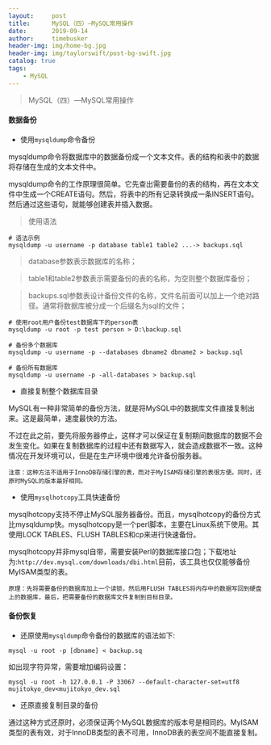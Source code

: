 ```yaml
---
layout:     post
title:      MySQL（四）—MySQL常用操作
date:       2019-09-14
author:     timebusker
header-img: img/home-bg.jpg
header-img: img/taylorswift/post-bg-swift.jpg
catalog: true
tags:
    - MySQL
---
```


> MySQL（四）—MySQL常用操作

#### 数据备份

- 使用`mysqldump`命令备份

mysqldump命令将数据库中的数据备份成一个文本文件。表的结构和表中的数据将存储在生成的文本文件中。

mysqldump命令的工作原理很简单。它先查出需要备份的表的结构，再在文本文件中生成一个CREATE语句。然后，将表中的所有记录转换成一条INSERT语句。然后通过这些语句，就能够创建表并插入数据。

> 使用语法

```
# 语法示例
mysqldump -u username -p database table1 table2 ...-> backups.sql
```

> database参数表示数据库的名称；

> table1和table2参数表示需要备份的表的名称，为空则整个数据库备份；

> backups.sql参数表设计备份文件的名称，文件名前面可以加上一个绝对路径。通常将数据库被分成一个后缀名为sql的文件；


```
# 使用root用户备份test数据库下的person表
mysqldump -u root -p test person > D:\backup.sql

# 备份多个数据库
mysqldump -u username -p --databases dbname2 dbname2 > backup.sql

# 备份所有数据库
mysqldump -u username -p -all-databases > backup.sql
```

- 直接复制整个数据库目录

MySQL有一种非常简单的备份方法，就是将MySQL中的数据库文件直接复制出来。这是最简单，速度最快的方法。

不过在此之前，要先将服务器停止，这样才可以保证在复制期间数据库的数据不会发生变化。如果在复制数据库的过程中还有数据写入，就会造成数据不一致。这种情况在开发环境可以，但是在生产环境中很难允许备份服务器。

`注意：这种方法不适用于InnoDB存储引擎的表，而对于MyISAM存储引擎的表很方便。同时，还原时MySQL的版本最好相同。`


- 使用`mysqlhotcopy`工具快速备份

mysqlhotcopy支持不停止MySQL服务器备份。而且，mysqlhotcopy的备份方式比mysqldump快。mysqlhotcopy是一个perl脚本，主要在Linux系统下使用。其使用LOCK TABLES、FLUSH TABLES和cp来进行快速备份。

mysqlhotcopy并非mysql自带，需要安装Perl的数据库接口包；下载地址为:`http://dev.mysql.com/downloads/dbi.html`目前，该工具也仅仅能够备份MyISAM类型的表。

`原理：先将需要备份的数据库加上一个读锁，然后用FLUSH TABLES将内存中的数据写回到硬盘上的数据库，最后，把需要备份的数据库文件复制到目标目录。`


#### 备份恢复

- 还原使用`mysqldump`命令备份的数据库的语法如下:

```
mysql -u root -p [dbname] < backup.sq
```

如出现字符异常，需要增加编码设置：

```
mysql -u root -h 127.0.0.1 -P 33067 --default-character-set=utf8 mujitokyo_dev<mujitokyo_dev.sql
```

- 还原直接复制目录的备份

通过这种方式还原时，必须保证两个MySQL数据库的版本号是相同的。MyISAM类型的表有效，对于InnoDB类型的表不可用，InnoDB表的表空间不能直接复制。
